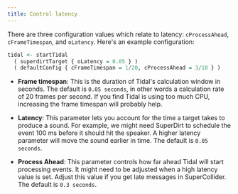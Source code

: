 ```yaml
---
title: Control latency
---
```


There are three configuration values which relate to latency: `cProcessAhead`, `cFrameTimespan`, and `oLatency`. Here's an example configuration:

```haskell
tidal <- startTidal
  ( superdirtTarget { oLatency = 0.05 } )
  ( defaultConfig { cFrameTimespan = 1/20, cProcessAhead = 3/10 } )
```

* **Frame timespan**: This is the duration of Tidal's calculation window in seconds. The default is `0.05 seconds`, in other words a calculation rate of 20 frames per second. If you find Tidal is using too much CPU, increasing the frame timespan will probably help. 

*  **Latency**: This parameter lets you account for the time a target takes to produce a sound. For example, we might need SuperDirt to schedule the event 100 ms before it should hit the speaker. A higher latency parameter will move the sound earlier in time. The default is `0.05 seconds`.

* **Process Ahead**: This parameter controls how far ahead Tidal will start processing events. It might need to be adjusted when a high latency value is set. Adjust this value if you get late messages in SuperCollider. The default is `0.3 seconds`.
